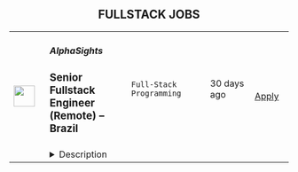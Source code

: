 <div align="center"><h2>FULLSTACK JOBS</h2></div><table><tr>
                <td width="100" height="100" rowspan="2">
                    <img src="https://weworkremotely.com/assets/IsotypeV2-1ebe3dd57673f3e8d02b7490bc0faaef55d6a95d3a4aaf17298bd3ed503ae7fe.svg" width="38px" height="auto">
                </td>
                <td width="300">
                    <h5>AlphaSights</h5>
                    <h3> Senior Fullstack Engineer (Remote) – Brazil</h3>
                </td>
                <td width="300">
                    <code>Full-Stack Programming</code>
                </td>
                <td width="200">
                <text>30 days ago</text>
                </td>
                <td width="100" rowspan="2">
                <a href="https://weworkremotely.com/remote-jobs/alphasights-senior-fullstack-engineer-remote-brazil" align="right" target="_blank">Apply</a>
                </td>
            </tr>
            <tr>
                <td colspan="3">
                <details><summary>Description</summary>
                

<p>
  <strong>Headquarters:</strong> New York, NY
    <br /><strong>URL:</strong> <a href="https://www.alphasights.com/">https://www.alphasights.com/</a>
</p>

<div><strong>This is a remote role exclusively for Brazilian citizens. </strong></div><div>
<br>At AlphaSights, we search through more than 500 million professionals working in the world today to find the small handful of experts qualified to answer our clients' needs. They use these insights to drive amazing progress within their organizations. Our mission is to provide access to dispersed, hidden, and underutilized knowledge. We’ve made terrific progress working in this new space, but we’ve only just scratched the surface on how we can apply technology to this problem.</div><div>
<br>As a senior full stack engineer, you will enable the next generation of our discovery experience by building ambitious web applications, on the edge of what is possible. You'll work closely with users, engineers, product, and designers to arrive at the best solution, immediately see the impact of your work, and get feedback directly from users. We're looking for people who are interested in building software systems to an incredibly high standard, comfortable working across multiple languages, and learning new technologies as needed.</div><div><strong><br>You will:</strong></div><ul>
<li>Write high quality code in both a high level backend language (Kotlin) and a modern front end framework (React)</li>
<li>Work with a team of highly skilled engineers to build our next generation of client facing and internal applications</li>
<li>Be responsible for the design and implementation of one or more technical areas</li>
</ul><div><strong><br>You might be a fit if you:</strong></div><ul>
<li>Have 5+ years of industry experience</li>
<li>Enjoy working in a collaborative environment</li>
<li>Possess strong architectural experience</li>
</ul><div><strong><br>Bonus points if you: </strong></div><ul>
<li>Have worked with message broker technology (rabbitmq, zeromq)</li>
<li>Enjoy SQL database optimisation</li>
<li>Have a Computer Science degree (or equivalent)</li>
</ul><div>
<br>We believe a broad spectrum of experience provides a great perspective on solving problems in new and innovative ways. If your background doesn't check all the boxes above, but you are passionate about front end engineering, we’d still love to hear from you.</div><div>
<br>About AlphaSights:</div><div>
<br>AlphaSights is a leading global industry research platform. We leverage proprietary knowledge search technology powered by machine learning, natural language processing and data science to connect decision makers to globally distributed knowledge faster than ever before. Professionals at investment firms, consultancies, corporations and non-profits rely on us to connect them seamlessly with knowledgeable domain experts who help enhance their thinking, inform critical decisions and propel their business forward. Founded in 2008, AlphaSights currently employs over 1,000 professionals in nine offices around the globe and regularly ranks as one of the fastest-growing companies in the world. AlphaSights has been consistently profitable since 2010, is internally (not VC/PE) funded and pursues a strategy of ambitious long-term growth.</div><div>
<br>Find out more: <a href="https://www.alphasights.com/careers/engineering/">https://www.alphasights.com/careers/engineering/</a>
</div>

<p><strong>To apply:</strong> <a href="https://weworkremotely.com/remote-jobs/alphasights-senior-fullstack-engineer-remote-brazil">https://weworkremotely.com/remote-jobs/alphasights-senior-fullstack-engineer-remote-brazil</a></p>

                </details>
                </td>
            </tr></table>